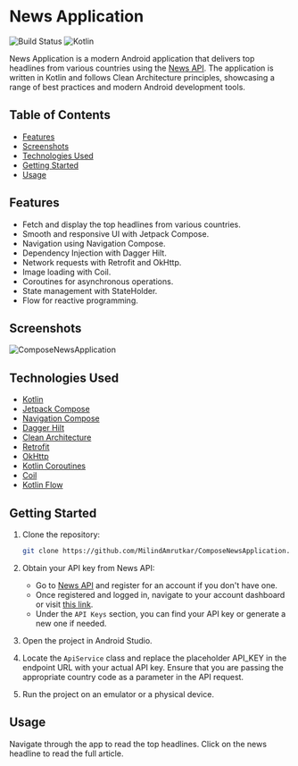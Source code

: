 # News Application

![Build Status](https://img.shields.io/badge/Build-Passing-green) ![Kotlin](https://img.shields.io/badge/Language-Kotlin-blue) 

News Application is a modern Android application that delivers top headlines from various countries using the [News API](https://newsapi.org/).
The application is written in Kotlin and follows Clean Architecture principles, showcasing a range of best practices and modern Android development tools.

## Table of Contents
- [Features](#features)
- [Screenshots](#screenshots)
- [Technologies Used](#technologies-used)
- [Getting Started](#getting-started)
- [Usage](#usage)

## Features
- Fetch and display the top headlines from various countries.
- Smooth and responsive UI with Jetpack Compose.
- Navigation using Navigation Compose.
- Dependency Injection with Dagger Hilt.
- Network requests with Retrofit and OkHttp.
- Image loading with Coil.
- Coroutines for asynchronous operations.
- State management with StateHolder.
- Flow for reactive programming.

## Screenshots
![ComposeNewsApplication](https://github.com/MilindAmrutkar/ComposeNewsApplication/assets/19780059/1cb02287-423b-4559-9849-d7a821b0f512)

## Technologies Used
- [Kotlin](https://kotlinlang.org/)
- [Jetpack Compose](https://developer.android.com/jetpack/compose)
- [Navigation Compose](https://developer.android.com/jetpack/compose/navigation)
- [Dagger Hilt](https://dagger.dev/hilt/)
- [Clean Architecture](https://blog.cleancoder.com/uncle-bob/2012/08/13/the-clean-architecture.html)
- [Retrofit](https://square.github.io/retrofit/)
- [OkHttp](https://square.github.io/okhttp/)
- [Kotlin Coroutines](https://kotlinlang.org/docs/coroutines-overview.html)
- [Coil](https://coil-kt.github.io/coil/)
- [Kotlin Flow](https://kotlinlang.org/docs/flow.html)

## Getting Started
1. Clone the repository:
   ```sh
   git clone https://github.com/MilindAmrutkar/ComposeNewsApplication.git
   ```
2. Obtain your API key from News API:
   - Go to [News API](https://newsapi.org/register) and register for an account if you don't have one.
   - Once registered and logged in, navigate to your account dashboard or visit [this link](https://newsapi.org/account).
   - Under the `API Keys` section, you can find your API key or generate a new one if needed.
   
3. Open the project in Android Studio.
   
4. Locate the `ApiService` class and replace the placeholder API_KEY in the endpoint URL with your actual API key. Ensure that you are passing the appropriate country code as a parameter in the API request.

5. Run the project on an emulator or a physical device.

## Usage
Navigate through the app to read the top headlines. Click on the news headline to read the full article.

